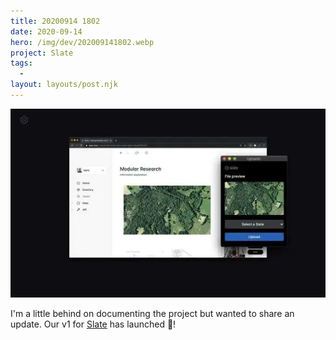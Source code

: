 ```yaml
---
title: 20200914 1802
date: 2020-09-14
hero: /img/dev/202009141802.webp
project: Slate
tags:
  -
layout: layouts/post.njk
---
```


![WIP Screenshot from 202009141802](/img/dev/202009141802.webp)

I'm a little behind on documenting the project but wanted to share an update. Our v1 for [Slate](http://slate.host/) has launched 🚀!
